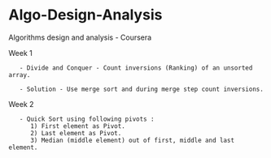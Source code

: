 # Algo-Design-Analysis
Algorithms design and analysis - Coursera 


Week 1 

       - Divide and Conquer - Count inversions (Ranking) of an unsorted array.

       - Solution - Use merge sort and during merge step count inversions.
Week 2 

       - Quick Sort using following pivots :
          1) First element as Pivot.
          2) Last element as Pivot.
          3) Median (middle element) out of first, middle and last element.
